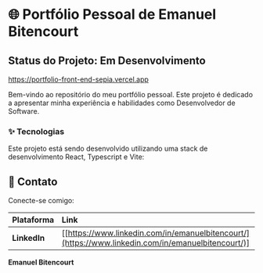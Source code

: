 # 🌐 Portfólio Pessoal de Emanuel Bitencourt

## Status do Projeto: Em Desenvolvimento

https://portfolio-front-end-sepia.vercel.app

Bem-vindo ao repositório do meu portfólio pessoal. Este projeto é dedicado a apresentar minha experiência e habilidades como Desenvolvedor de Software.

### ✨ Tecnologias

Este projeto está sendo desenvolvido utilizando uma stack de desenvolvimento React, Typescript e Vite:


## 🤝 Contato

Conecte-se comigo:

| Plataforma | Link |
| :--- | :--- |
| **LinkedIn** | [[https://www.linkedin.com/in/emanuelbitencourt/](https://www.linkedin.com/in/emanuelbitencourt/)] |

**Emanuel Bitencourt**
